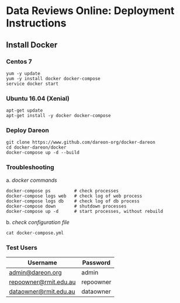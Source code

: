 # Data Reviews Online: Deployment Instructions

## Install Docker
### Centos 7
```console
yum -y update
yum -y install docker docker-compose
service docker start
```
 
### Ubuntu 16.04 (Xenial)
```console
apt-get update
apt-get install -y docker docker-compose
```

### Deploy Dareon
```console
git clone https://www.github.com/dareon-org/docker-dareon
cd docker-dareon/docker
docker-compose up -d --build
```

### Troubleshooting
a. _docker commands_
```console
docker-compose ps         # check processes
docker-compose logs web	  # check log of web process
docker-compose logs db	  # check log of db process
docker-compose down       # shutdown processes
docker-compose up -d      # start processes, without rebuild
```

b. _check configuration file_
```console
cat docker-compose.yml
```

### Test Users
Username | Password
--- | ---
admin@dareon.org | admin
repoowner@rmit.edu.au | repoowner
dataowner@rmit.edu.au | dataowner
